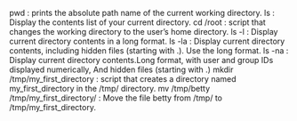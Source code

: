 pwd : prints the absolute path name of the current working directory.
ls : Display the contents list of your current directory.
cd /root : script that changes the working directory to the user’s home directory.
ls -l : Display current directory contents in a long format.
ls -la : Display current directory contents, including hidden files (starting with .). Use the long format.
ls -na : Display current directory contents.Long format, with user and group IDs displayed numerically, And hidden files (starting with .)
mkdir /tmp/my_first_directory : script that creates a directory named my_first_directory in the /tmp/ directory.
mv /tmp/betty /tmp/my_first_directory/ : Move the file betty from /tmp/ to /tmp/my_first_directory.
